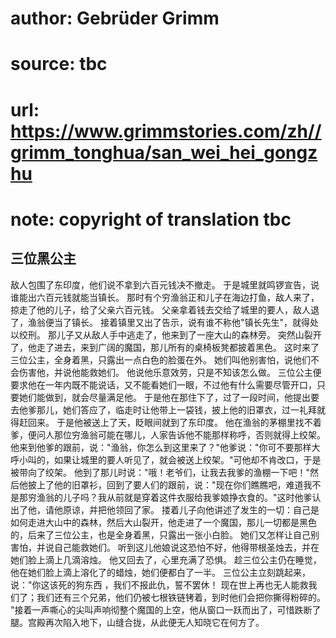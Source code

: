 # author: Gebrüder Grimm
# source: tbc
# url: https://www.grimmstories.com/zh//grimm_tonghua/san_wei_hei_gongzhu
# note: copyright of translation tbc

## 三位黑公主 

敌人包围了东印度，他们说不拿到六百元钱决不撤走。
于是城里就鸣锣宣告，说谁能出六百元钱就能当镇长。
那时有个穷渔翁正和儿子在海边打鱼，敌人来了，掠走了他的儿子，给了父亲六百元钱。
父亲拿着钱去交给了城里的要人，敌人退了，渔翁便当了镇长。
接着镇里又出了告示，说有谁不称他"镇长先生"，就得处以绞刑。
那儿子又从敌人手中逃走了，他来到了一座大山的森林旁。
突然山裂开了，他走了进去，来到广阔的魔国，那儿所有的桌椅板凳都披着黑色。
这时来了三位公主，全身着黑，只露出一点白色的脸蛋在外。
她们叫他别害怕，说他们不会伤害他，并说他能救她们。
他说他乐意效劳，只是不知该怎么做。
三位公主便要求他在一年内既不能说话，又不能看她们一眼，不过他有什么需要尽管开口，只要她们能做到，就会尽量满足他。
于是他在那住下了，过了一段时间，他提出要去他爹那儿，她们答应了，临走时让他带上一袋钱，披上他的旧罩衣，过一礼拜就得赶回来。
于是他被送上了天，眨眼间就到了东印度。
他在渔翁的茅棚里找不着爹，便问人那位穷渔翁可能在哪儿，人家告诉他不能那样称呼，否则就得上绞架。
他来到他爹的跟前，说："渔翁，你怎么到这里来了？"他爹说："你可不要那样大呼小叫的，如果让城里的要人听见了，就会被送上绞架。"可他却不肯改口，于是被带向了绞架。
他到了那儿时说："哦！老爷们，让我去我爹的渔棚一下吧！"然后他披上了他的旧罩衫，回到了要人们的跟前，说："现在你们瞧瞧吧，难道我不是那穷渔翁的儿子吗？我从前就是穿着这件衣服给我爹娘挣衣食的。"这时他爹认出了他，请他原谅，并把他领回了家。
搂着儿子向他讲述了发生的一切：自己是如何走进大山中的森林，然后大山裂开，他走进了一个魔国，那儿一切都是黑色的，后来了三位公主，也是全身着黑，只露出一张小白脸。
她们又怎样让自己别害怕，并说自己能救她们。
听到这儿他娘说这恐怕不好，他得带根圣烛去，并在她们脸上滴上几滴溶烛。
他又回去了，心里充满了恐惧。
趁三位公主仍在睡觉，他在她们脸上滴上溶化了的蜡烛，她们便都白了一半。
三位公主立刻跳起来，说："你这该死的狗东西 ，我们不报此仇，誓不罢休！
现在世上再也无人能救我们了；我们还有三个兄弟，他们仍被七根铁链铐着，到时他们会把你撕得粉碎的。
"接着一声嘶心的尖叫声响彻整个魔国的上空，他从窗口一跃而出了，可惜跌断了腿。宫殿再次陷入地下，山缝合拢，从此便无人知晓它在何方了。
